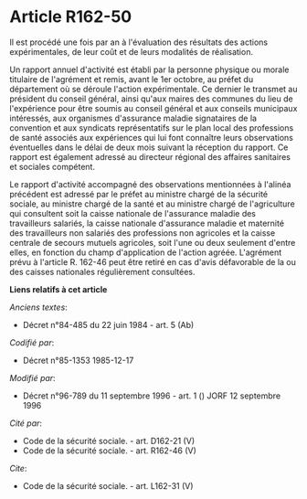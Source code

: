 # Article R162-50

Il est procédé une fois par an à l'évaluation des résultats des actions expérimentales, de leur coût et de leurs modalités de
réalisation.

Un rapport annuel d'activité est établi par la personne physique ou morale titulaire de l'agrément et remis, avant le 1er
octobre, au préfet du département où se déroule l'action expérimentale. Ce dernier le transmet au président du conseil
général, ainsi qu'aux maires des communes du lieu de l'expérience pour être soumis au conseil général et aux conseils
municipaux intéressés, aux organismes d'assurance maladie signataires de la convention et aux syndicats représentatifs sur le
plan local des professions de santé associés aux expériences qui lui font connaître leurs observations éventuelles dans le
délai de deux mois suivant la réception du rapport. Ce rapport est également adressé au directeur régional des affaires
sanitaires et sociales compétent.

Le rapport d'activité accompagné des observations mentionnées à l'alinéa précédent est adressé par le préfet au ministre
chargé de la sécurité sociale, au ministre chargé de la santé et au ministre chargé de l'agriculture qui consultent soit la
caisse nationale de l'assurance maladie des travailleurs salariés, la caisse nationale d'assurance maladie et maternité des
travailleurs non salariés des professions non agricoles et la caisse centrale de secours mutuels agricoles, soit l'une ou
deux seulement d'entre elles, en fonction du champ d'application de l'action agréée. L'agrément prévu à l'article R. 162-46
peut être retiré en cas d'avis défavorable de la ou des caisses nationales régulièrement consultées.

**Liens relatifs à cet article**

_Anciens textes_:

  - Décret n°84-485 du 22 juin 1984 - art. 5 (Ab)

_Codifié par_:

  - Décret n°85-1353 1985-12-17

_Modifié par_:

  - Décret n°96-789 du 11 septembre 1996 - art. 1 () JORF 12 septembre 1996

_Cité par_:

  - Code de la sécurité sociale. - art. D162-21 (V)
  - Code de la sécurité sociale. - art. R162-46 (V)

_Cite_:

  - Code de la sécurité sociale. - art. L162-31 (V)
